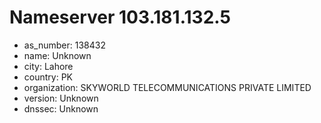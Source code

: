 # Nameserver 103.181.132.5

* as_number: 138432
* name: Unknown
* city: Lahore
* country: PK
* organization: SKYWORLD TELECOMMUNICATIONS PRIVATE LIMITED
* version: Unknown
* dnssec: Unknown
